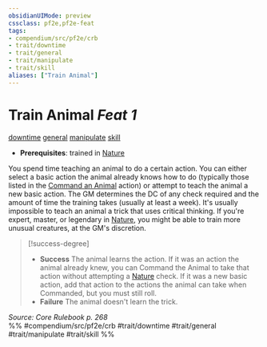 ```yaml
---
obsidianUIMode: preview
cssclass: pf2e,pf2e-feat
tags:
- compendium/src/pf2e/crb
- trait/downtime
- trait/general
- trait/manipulate
- trait/skill
aliases: ["Train Animal"]
---
```

# Train Animal  *Feat 1*  
[downtime](../../Rules/traits/downtime.md)  [general](../../Rules/traits/general.md)  [manipulate](../../Rules/traits/manipulate.md)  [skill](../../Rules/traits/skill.md)  

- **Prerequisites**: trained in [Nature](../skills.md#Nature)

You spend time teaching an animal to do a certain action. You can either select a basic action the animal already knows how to do (typically those listed in the [Command an Animal](../../Rules/actions/command-an-animal.md) action) or attempt to teach the animal a new basic action. The GM determines the DC of any check required and the amount of time the training takes (usually at least a week). It's usually impossible to teach an animal a trick that uses critical thinking. If you're expert, master, or legendary in [Nature](../skills.md#Nature), you might be able to train more unusual creatures, at the GM's discretion.

> [!success-degree] 
> - **Success** The animal learns the action. If it was an action the animal already knew, you can Command the Animal to take that action without attempting a [Nature](../skills.md#Nature) check. If it was a new basic action, add that action to the actions the animal can take when Commanded, but you must still roll.
> - **Failure** The animal doesn't learn the trick.

*Source: Core Rulebook p. 268*  
%% #compendium/src/pf2e/crb #trait/downtime #trait/general #trait/manipulate #trait/skill %%